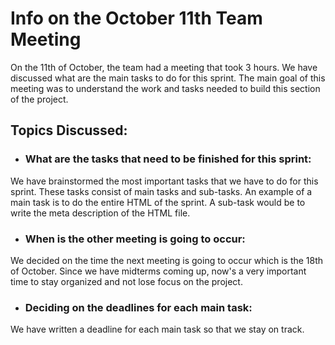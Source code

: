 # Info on the October 11th Team Meeting

On the 11th of October, the team had a meeting that took 3 hours. We have discussed what are the main tasks to do for this sprint. The main goal of this meeting was to understand the work and tasks needed to build this section of the project.

## Topics Discussed:

* ### What are the tasks that need to be finished for this sprint:
We have brainstormed the most important tasks that we have to do for this sprint. These tasks consist of main tasks and sub-tasks. An example of a main task is to do the entire HTML of the sprint. A sub-task would be to write the meta description of the HTML file. 

* ### When is the other meeting is going to occur:
We decided on the time the next meeting is going to occur which is the 18th of October. Since we have midterms coming up, now's a very important time to stay organized and not lose focus on the project.

* ### Deciding on the deadlines for each main task:
We have written a deadline for each main task so that we stay on track.
